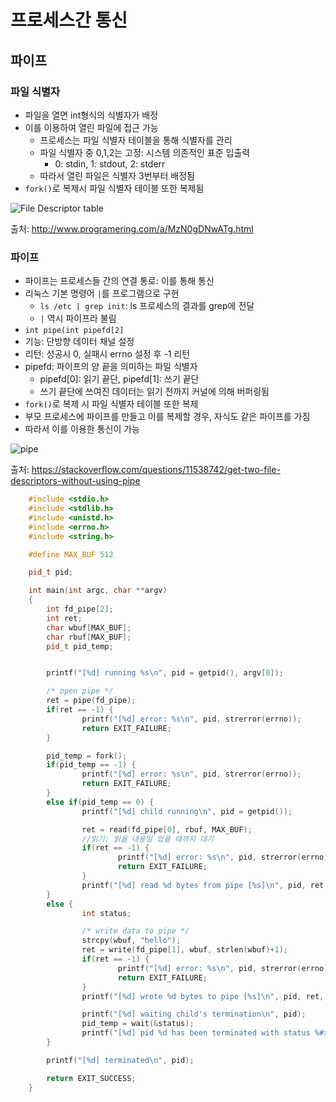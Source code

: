 # 프로세스간 통신
## 파이프
### 파일 식별자
- 파일을 열면 int형식의 식별자가 배정
- 이를 이용하여 열린 파일에 접근 가능
	- 프로세스는 파일 식별자 테이블을 통해 식별자를 관리
	- 파일 식별자 중 0,1,2는 고정: 시스템 의존적인 표준 입출력
		- 0: stdin, 1: stdout, 2: stderr
	- 따라서 열린 파일은 식별자 3번부터 배정됨
- `fork()`로 복제시 파일 식별자 테이블 또한 복제됨

![File Descriptor table](http://www.programering.com/images/remote/ZnJvbT1jbmJsb2dzJnVybD1jbWJ3NWlNNGN6TXprek55SWpOeUFqTTNBekwwQUROeEFqTXZNek54WUROMDhTYXYwMmJqNXladnhtWTBsbWJqNXljbGRXWXRsMkx2b0RjMFJIYQ.jpg)

출처: http://www.programering.com/a/MzN0gDNwATg.html

### 파이프
- 파이프는 프로세스들 간의 연결 통로: 이를 통해 통신
- 리눅스 기본 명령어 `|`를 프로그램으로 구현
	- `ls /etc | grep init`: ls 프로세스의 결과를 grep에 전달
	- `|` 역시 파이프라 불림
- `int pipe(int pipefd[2]`
- 기능: 단방향 데이터 채널 설정
- 리턴: 성공시 0, 실패시 errno 설정 후 -1 리턴
- pipefd: 파이프의 양 끝을 의미하는 파일 식별자
	- pipefd[0]: 읽기 끝단, pipefd[1]: 쓰기 끝단
	- 쓰기 끝단에 쓰여진 데이터는 읽기 전까지 커널에 의해 버퍼링됨
- `fork()`로 복제 시 파일 식별자 테이블 또한 복제
- 부모 프로세스에 파이프를 만들고 이를 복제할 경우, 자식도 같은 파이프를 가짐
- 따라서 이를 이용한 통신이 가능

![pipe](https://i.stack.imgur.com/vevLn.png)

출처: https://stackoverflow.com/questions/11538742/get-two-file-descriptors-without-using-pipe

```cpp
	#include <stdio.h>
	#include <stdlib.h>
	#include <unistd.h>
	#include <errno.h>
	#include <string.h>

	#define MAX_BUF 512

	pid_t pid;

	int main(int argc, char **argv)
	{
		int fd_pipe[2];
		int ret;
		char wbuf[MAX_BUF];
		char rbuf[MAX_BUF];
		pid_t pid_temp;


		printf("[%d] running %s\n", pid = getpid(), argv[0]);

		/* open pipe */
		ret = pipe(fd_pipe);
		if(ret == -1) {
				printf("[%d] error: %s\n", pid, strerror(errno));
				return EXIT_FAILURE;
		}

		pid_temp = fork();
		if(pid_temp == -1) {
				printf("[%d] error: %s\n", pid, strerror(errno));
				return EXIT_FAILURE;
		}
		else if(pid_temp == 0) {
				printf("[%d] child running\n", pid = getpid());

				ret = read(fd_pipe[0], rbuf, MAX_BUF);
				//읽기: 읽을 내용일 있을 때까지 대기
				if(ret == -1) {
						printf("[%d] error: %s\n", pid, strerror(errno));
						return EXIT_FAILURE;
				}
				printf("[%d] read %d bytes from pipe [%s]\n", pid, ret, rbuf);
		}
		else {
				int status;

				/* write data to pipe */
				strcpy(wbuf, "hello");
				ret = write(fd_pipe[1], wbuf, strlen(wbuf)+1);
				if(ret == -1) {
						printf("[%d] error: %s\n", pid, strerror(errno));
						return EXIT_FAILURE;
				}
				printf("[%d] wrote %d bytes to pipe [%s]\n", pid, ret, wbuf);

				printf("[%d] waiting child's termination\n", pid);
				pid_temp = wait(&status);
				printf("[%d] pid %d has been terminated with status %#x\n", pid, pid_temp, status);
		}

		printf("[%d] terminated\n", pid);

		return EXIT_SUCCESS;
	}
```

